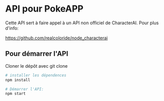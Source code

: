 # API pour PokeAPP

Cette API sert à faire appel à un API non officiel de CharacterAI. Pour plus d'info:

https://github.com/realcoloride/node_characterai

## Pour démarrer l'API

Cloner le dépôt avec git clone

```bash
# installer les dépendences
npm install

# Démarrer l'API:
npm start
```
